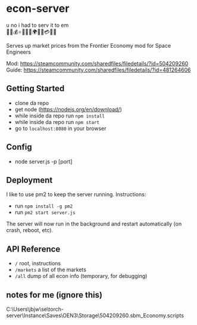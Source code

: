 # econ-server
u no i had to serv it to em  
🌌🌠💰⭐️💸🚀💵🌍💲🌟💳🌔✨

Serves up market prices from the Frontier Economy mod for Space Engineers  

Mod: https://steamcommunity.com/sharedfiles/filedetails/?id=504209260  
Guide: https://steamcommunity.com/sharedfiles/filedetails/?id=481264606  

## Getting Started
- clone da repo
- get node (https://nodejs.org/en/download/)
- while inside da repo run `npm install`
- while inside da repo run `npm start`
- go to `localhost:8080` in your browser

## Config
- node server.js -p [port]

## Deployment
I like to use pm2 to keep the server running. Instructions:
- run `npm install -g pm2`
- run `pm2 start server.js`

The server will now run in the background and restart automatically (on crash, reboot, etc).

## API Reference
- `/` root, instructions
- `/markets` a list of the markets
- `/all` dump of all econ info (temporary, for debugging)


## notes for me (ignore this)
C:\Users\jbjw\se\torch-server\Instance\Saves\OEN3\Storage\504209260.sbm_Economy.scripts
